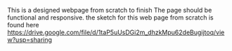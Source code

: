 This is a designed webpage from scratch to finish
The page should be functional and responsive.
the sketch for this web page from scratch is found here https://drive.google.com/file/d/1taP5uUsDGi2m_dhzkMpu62deBugijtoq/view?usp=sharing    
